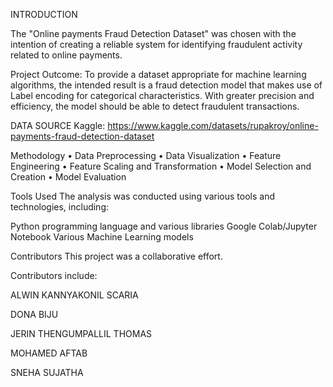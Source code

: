 INTRODUCTION

The "Online payments Fraud Detection Dataset" was chosen with the intention of creating a reliable system for identifying fraudulent activity related to online payments.

Project Outcome: 
To provide a dataset appropriate for machine learning algorithms, the intended result is a fraud detection model that makes use of Label encoding for categorical characteristics. With greater precision and efficiency, the model should be able to detect fraudulent transactions.

DATA SOURCE
Kaggle: https://www.kaggle.com/datasets/rupakroy/online-payments-fraud-detection-dataset

Methodology
•	Data Preprocessing
•	Data Visualization
•	Feature Engineering
•	Feature Scaling and Transformation
•	Model Selection and Creation
•	Model Evaluation

Tools Used
The analysis was conducted using various tools and technologies, including:

Python programming language and various libraries
Google Colab/Jupyter Notebook
Various Machine Learning models

Contributors
This project was a collaborative effort. 

Contributors include:

ALWIN KANNYAKONIL SCARIA

DONA BIJU

JERIN THENGUMPALLIL THOMAS

MOHAMED AFTAB

SNEHA SUJATHA

